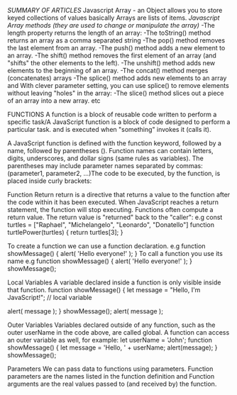 _SUMMARY OF ARTICLES_
Javascript Array - an Object allows you to store keyed collections of values basically Arrays are lists of items.
_Javascript Array methods (they are used to change or manipulate the array)_
-The length property returns the length of an array:
-The toString() method returns an array as a comma separated string
-The pop() method removes the last element from an array.
-The push() method adds a new element to an array.
-The shift() method removes the first element of an array (and "shifts" the other elements to the left).
-The unshift() method adds new elements to the beginning of an array.
-The concat() method merges (concatenates) arrays
-The splice() method adds new elements to an array and With clever parameter setting, you can use splice() to remove elements without leaving "holes" in the array:
-The slice() method slices out a piece of an array into a new array.
etc

FUNCTIONS
A function is a block of reusable code written to perform a specific task/A JavaScript function is a block of code designed to perform a particular task.
and is executed when "something" invokes it (calls it).

A JavaScript function is defined with the function keyword, followed by a name, followed by parentheses ().
Function names can contain letters, digits, underscores, and dollar signs (same rules as variables).
The parentheses may include parameter names separated by commas:
(parameter1, parameter2, ...)The code to be executed, by the function, is placed inside curly brackets:

Function Return
return is a directive that returns a value to the function after the code within it has been executed.
When JavaScript reaches a return statement, the function will stop executing.
Functions often compute a return value. The return value is "returned" back to the "caller":
e.g
const turtles = ["Raphael", "Michelangelo", "Leonardo", "Donatello"]
function turtlePower(turtles) {
return turtles[3];
}

To create a function we can use a function declaration.
e.g
function showMessage() {
alert( 'Hello everyone!' );
}
To call a function you use its name
e.g
function showMessage() {
alert( 'Hello everyone!' );
}
showMessage();

Local Variables
A variable declared inside a function is only visible inside that function.
function showMessage() {
let message = "Hello, I'm JavaScript!"; // local variable

alert( message );
}
showMessage();
alert( message );

Outer Variables
Variables declared outside of any function, such as the outer userName in the code above, are called global.
A function can access an outer variable as well, for example:
let userName = 'John';
function showMessage() {
let message = 'Hello, ' + userName;
alert(message);
}
showMessage();

Parameters
We can pass data to functions using parameters.
Function parameters are the names listed in the function definition and Function arguments are the real values passed to (and received by) the function.
